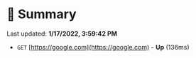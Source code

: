 # 📖 Summary
Last updated: **1/17/2022, 3:59:42 PM**

- `GET` [https://google.com](https://google.com) - **Up** (136ms)
